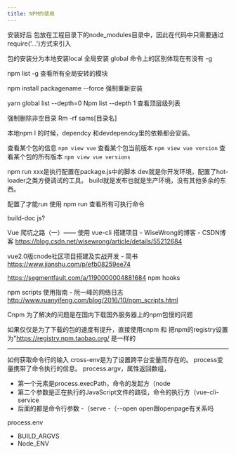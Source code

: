 ```yaml
---
title: NPM的使用
---
```

安装好后  包放在工程目录下的node_modules目录中，因此在代码中只需要通过require('…')方式来引入

包的安装分为本地安装local  全局安装 global 
命令上的区别体现在有没有 -g

npm list -g 查看所有全局安转的模块

npm install packagename --force 强制重新安装


yarn global list --depth=0
Npm list --depth 1 查看顶层级列表

强制删除非空目录
Rm -rf sams[目录名]

本地npm I 的时候，dependcy 和devdependcy里的依赖都会安装。



查看某个包的信息
`npm view vue`
查看某个包当前版本
`npm view vue version`
查看某个包的所有版本
`npm view vue versions`

npm run xxx是执行配置在package.js中的脚本
dev就是你开发环境，配置了hot-loader之类方便调试的工具。
build就是发布也就是生产环境，没有其他多余的东西。

配置了才能run 使用 npm run 查看所有可执行命令

build-doc  js?

Vue 爬坑之路（一）—— 使用 vue-cli 搭建项目 - WiseWrong的博客 - CSDN博客
https://blog.csdn.net/wisewrong/article/details/55212684

vue2.0版cnode社区项目搭建及实战开发 - 简书
https://www.jianshu.com/p/efb08259ee74



https://segmentfault.com/a/1190000004881684
npm hooks

npm scripts 使用指南 - 阮一峰的网络日志
http://www.ruanyifeng.com/blog/2016/10/npm_scripts.html


Cnpm 为了解决的问题是在国内下载国外服务器上的npm包慢的问题

如果仅仅是为了下载的包的速度有提升，直接使用cnpm 和 把npm的registry设置为"https://registry.npm.taobao.org/ 是一样的

---

如何获取命令行的输入
cross-env是为了设置跨平台变量而存在的。
process变量携带了命令执行的信息。
process.argv，属性返回数组，
- 第一个元素是process.execPath，命令的发起方（node
- 第二个参数是正在执行的JavaScript文件的路径，命令的执行方（vue-cli-service
- 后面的都是命令行参数
  -（serve
  -（--open open跟openpage有关系吗


process.env
- BUILD_ARGVS
- Node_ENV
